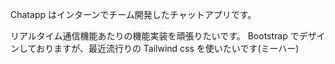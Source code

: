 Chatapp はインターンでチーム開発したチャットアプリです。

リアルタイム通信機能あたりの機能実装を頑張りたいです。
Bootstrap でデザインしておりますが、最近流行りの Tailwind css を使いたいです(ミーハー)
